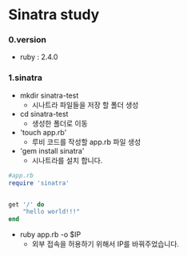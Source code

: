 # Sinatra study

### 0.version

- ruby : 2.4.0
 
### 1.sinatra
-  mkdir sinatra-test
    - 시나트라 파일들을 저장 할 폴더 생성
- cd sinatra-test
    - 생성한 폴더로 이동
- 'touch app.rb'
    - 루비 코드를 작성할 app.rb 파일 생성
- 'gem install sinatra'
    - 시나트라를 설치 합니다.

```ruby
#app.rb
require 'sinatra'


get '/' do
    "hello world!!!"
end
```
- ruby app.rb -o $IP
    - 외부 접속을 허용하기 위해서 IP를 바꿔주었습니다. 


